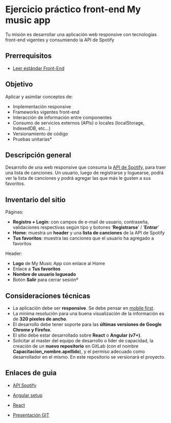 # Ejercicio práctico front-end My music app

Tu misión es desarrollar una aplicación web responsive con tecnologías front-end vigentes y consumiendo la API de Spotify

## Prerrequisitos

- [Leer estándar Front-End](https://yellowshoe.com.au/standards/)

## Objetivo

Aplicar y asimilar conceptos de:

- Implementación responsive
- Frameworks vigentes front-end
- Interacción de información entre componentes
- Consumo de servicios externos (APIs) o locales (localStorage, IndexedDB, etc...)
- Versionamiento de código
- Pruebas unitarias\*

## Descripción general
Desarrollo de una web responsive que consuma la [API de Spotify](https://developer.spotify.com/documentation/web-api), para traer una lista de canciones. Un usuario, luego de registrarse y loguearse, podrá ver la lista de canciones y podrá agregar las que más le gusten a sus favoritos.

## Inventario del sitio

Páginas:

- **Registro + Login**: con campos de e-mail de usuario, contraseña, validaciones respectivas según tipo y botones ‘**Registrarse**’ / ‘**Entrar**’
- **Home**: muestra un **header** y una **lista de canciones** de la API de Spotify
- **Tus favoritos**: muestra las canciones que el usuario ha agregado a favoritos

Header:

- **Logo** de My Music App con enlace al Home
- Enlace a **Tus favoritos**
- **Nombre de usuario logueado**
- Botón **Salir** para cerrar sesiónº

## Consideraciones técnicas

- La aplicación debe ser **responsive**. Se debe pensar en [mobile first](https://www.initcoms.com/que-es-mobile-first-posicionamiento/).
- La mínima resolución para una buena visualización de la información es de **320 pixeles de ancho**.
- El desarrollo debe tener soporte para las **últimas versiones de Google Chrome y Firefox**.
- El sitio debe estar desarrollado sobre **React** o **Angular (v7+)**.
- Solicitar al master del equipo de desarrollo o líder de capacidad, la creación de un **nuevo repositorio** en GitLab (con el nombre **Capacitacion_nombre.apellido**), y el permiso adecuado como desarrollador en el mismo. En este repositorio se versionará el proyecto.

## Enlaces de guia

- [API Spotify](https://developer.spotify.com/documentation/web-api/)

- [Angular setup](https://angular.io/guide/setup-local)

- [React](https://es.reactjs.org/docs/create-a-new-react-app.html)

- [Presentación GIT](https://wiki.pragma.com.co/git-galaxy)
